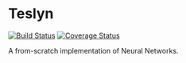 # Teslyn

[![Build Status](https://travis-ci.org/MarkTuddenham/MachineLearning.svg?branch=master)](https://travis-ci.org/MarkTuddenham/MachineLearning)
[![Coverage Status](https://coveralls.io/repos/github/MarkTuddenham/MachineLearning/badge.svg?branch=master)](https://coveralls.io/github/MarkTuddenham/MachineLearning?branch=master)

A from-scratch implementation of Neural Networks.
